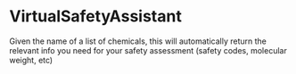 # VirtualSafetyAssistant
Given the name of a list of chemicals, this will automatically return the relevant info you need for your safety assessment (safety codes, molecular weight, etc)
